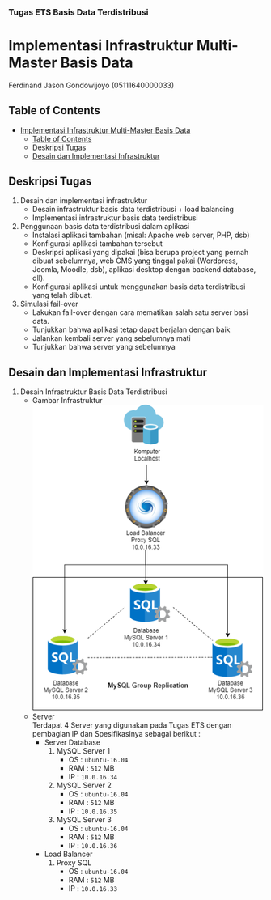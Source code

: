 ### Tugas ETS Basis Data Terdistribusi
# Implementasi Infrastruktur Multi-Master Basis Data
Ferdinand Jason Gondowijoyo (05111640000033)

## Table of Contents
- [Implementasi Infrastruktur Multi-Master Basis Data](#implementasi-infrastruktur-multi-master-basis-data)
  - [Table of Contents](#table-of-contents)
  - [Deskripsi Tugas](#deskripsi-tugas)
  - [Desain dan Implementasi Infrastruktur](#desain-dan-implementasi-infrastruktur)


## Deskripsi Tugas
1. Desain dan implementasi infrastruktur
    - Desain infrastruktur basis data terdistribusi + load balancing
    - Implementasi infrastruktur basis data terdistribusi
2. Penggunaan basis data terdistribusi dalam aplikasi
   - Instalasi aplikasi tambahan (misal: Apache web server, PHP, dsb)
   - Konfigurasi aplikasi tambahan tersebut
   - Deskripsi aplikasi yang dipakai (bisa berupa project yang pernah dibuat sebelumnya, web CMS yang tinggal pakai (Wordpress, Joomla, Moodle, dsb), aplikasi desktop dengan backend database, dll).
   - Konfigurasi aplikasi untuk menggunakan basis data terdistribusi yang telah dibuat.
3. Simulasi fail-over
   - Lakukan fail-over dengan cara mematikan salah satu server basi data.
   - Tunjukkan bahwa aplikasi tetap dapat berjalan dengan baik
   - Jalankan kembali server yang sebelumnya mati
   - Tunjukkan bahwa server yang sebelumnya

## Desain dan Implementasi Infrastruktur
1. Desain Infrastruktur Basis Data Terdistribusi
    - Gambar Infrastruktur\
    ![Gambar Desain Infrastruktur](desain/Desain&#32;Infrastruktur&#32;BDT.png)
    - Server\
    Terdapat 4 Server yang digunakan pada Tugas ETS dengan pembagian IP dan Spesifikasinya sebagai berikut :
        - Server Database
            1. MySQL Server 1
               - OS : `ubuntu-16.04`
               - RAM : `512` MB
               - IP : `10.0.16.34`
            2. MySQL Server 2
               - OS : `ubuntu-16.04`
               - RAM : `512` MB
               - IP : `10.0.16.35`
            3. MySQL Server 3
               - OS : `ubuntu-16.04`
               - RAM : `512` MB
               - IP : `10.0.16.36`
        - Load Balancer
            1. Proxy SQL
               - OS : `ubuntu-16.04`
               - RAM : `512` MB
               - IP : `10.0.16.33`
